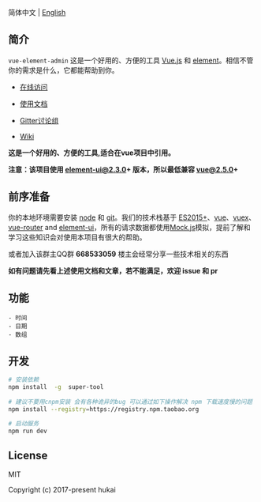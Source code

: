<!-- <p align="center">
  <img width="320" src="https://wpimg.wallstcn.com/ecc53a42-d79b-42e2-8852-5126b810a4c8.svg">
</p>

<p align="center">
  <a href="https://github.com/vuejs/vue">
    <img src="https://img.shields.io/badge/vue-2.5.10-brightgreen.svg" alt="vue">
  </a>
  <a href="https://github.com/ElemeFE/element">
    <img src="https://img.shields.io/badge/element--ui-2.3.0-brightgreen.svg" alt="element-ui">
  </a>
  <a href="https://travis-ci.org/PanJiaChen/vue-element-admin" rel="nofollow">
    <img src="https://travis-ci.org/PanJiaChen/vue-element-admin.svg?branch=master" alt="Build Status">
  </a>
  <a href="https://github.com/PanJiaChen/vue-element-admin/blob/master/LICENSE">
    <img src="https://img.shields.io/github/license/mashape/apistatus.svg" alt="license">
  </a>
  <a href="https://github.com/PanJiaChen/vue-element-admin/releases">
    <img src="https://img.shields.io/github/release/PanJiaChen/vue-element-admin.svg" alt="GitHub release">
  </a>
</p> -->

简体中文 | [English](./README.md)

## 简介

`vue-element-admin` 这是一个好用的、方便的工具 [Vue.js](https://github.com/vuejs/vue) 和 [element](https://github.com/ElemeFE/element)。相信不管你的需求是什么，它都能帮助到你。

- [在线访问](https://github.com/hukai123/super-tool)

- [使用文档](https://panjiachen.github.io/vue-element-admin-site/#/zh-cn/)

- [Gitter讨论组](https://github.com/hukai123/super-tool/discuss)

- [Wiki](https://github.com/hukai123/super-tool/wiki)

**这是一个好用的、方便的工具,适合在vue项目中引用。**

**注意：该项目使用 element-ui@2.3.0+ 版本，所以最低兼容 vue@2.5.0+**

## 前序准备

你的本地环境需要安装 [node](http://nodejs.org/) 和 [git](https://git-scm.com/)。我们的技术栈基于 [ES2015+](http://es6.ruanyifeng.com/)、[vue](https://cn.vuejs.org/index.html)、[vuex](https://vuex.vuejs.org/zh-cn/)、[vue-router](https://router.vuejs.org/zh-cn/) and [element-ui](https://github.com/ElemeFE/element)，所有的请求数据都使用[Mock.js](https://github.com/nuysoft/Mock)模拟，提前了解和学习这些知识会对使用本项目有很大的帮助。



 或者加入该群主QQ群 **668533059** 楼主会经常分享一些技术相关的东西

 **如有问题请先看上述使用文档和文章，若不能满足，欢迎 issue 和 pr**


## 功能
```
- 时间
- 日期
- 数组
```

## 开发
```bash
# 安装依赖
npm install  -g  super-tool
   
# 建议不要用cnpm安装 会有各种诡异的bug 可以通过如下操作解决 npm 下载速度慢的问题
npm install --registry=https://registry.npm.taobao.org

# 启动服务
npm run dev
```


## License

<!-- [MIT](https://github.com/PanJiaChen/vue-element-admin/blob/master/LICENSE) -->
MIT

Copyright (c) 2017-present hukai

